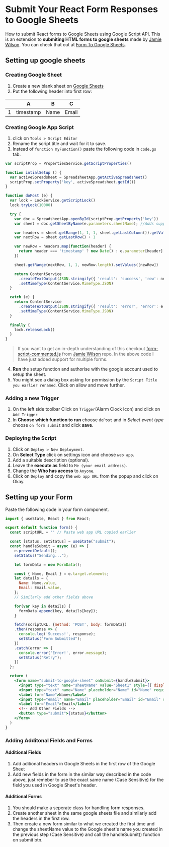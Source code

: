# Submit Your React Form Responses to Google Sheets
How to submit React forms to Google Sheets using Google Script API.
This is an extension to **submiting HTML forms to google sheets** made by [Jamie Wilson](https://github.com/jamiewilson).
You can check that out at [Form To Google Sheets](https://github.com/jamiewilson/form-to-google-sheets).

## Setting up google sheets
### Creating Google Sheet
1. Create a new blank sheet on [Google Sheets](https://docs.google.com/spreadsheets)
2. Put the following header into first row: 


| | A  | B | C |
| --- | ------------- | ------------- | ------------- |
| 1 | timestamp | Name | Email  |

### Creating Google App Script
1. click on `Tools > Script Editor`
2. Rename the script title and wait for it to save.
3. Instead of `function myFunction()` paste the following code in `code.gs` tab.
  
  ```js
  var scriptProp = PropertiesService.getScriptProperties()

  function intialSetup () {
    var activeSpreadsheet = SpreadsheetApp.getActiveSpreadsheet()
    scriptProp.setProperty('key', activeSpreadsheet.getId())
  }

  function doPost (e) {
    var lock = LockService.getScriptLock()
    lock.tryLock(10000)

    try {
      var doc = SpreadsheetApp.openById(scriptProp.getProperty('key'))
      var sheet = doc.getSheetByName(e.parameters.sheetName); //Adds support for multiple forms.

      var headers = sheet.getRange(1, 1, 1, sheet.getLastColumn()).getValues()[0]
      var nextRow = sheet.getLastRow() + 1

      var newRow = headers.map(function(header) {
        return header === 'timestamp' ? new Date() : e.parameter[header]
      })

      sheet.getRange(nextRow, 1, 1, newRow.length).setValues([newRow])

      return ContentService
        .createTextOutput(JSON.stringify({ 'result': 'success', 'row': nextRow }))
        .setMimeType(ContentService.MimeType.JSON)
    }

    catch (e) {
      return ContentService
        .createTextOutput(JSON.stringify({ 'result': 'error', 'error': e }))
        .setMimeType(ContentService.MimeType.JSON)
    }

    finally {
      lock.releaseLock()
    }
  }
  ```
  
  > If you want to get an in-depth understanding of this checkout [form-script-commented.js](https://github.com/jamiewilson/form-to-google-sheets/blob/master/form-script-commented.js) from [Jamie Wilson](@jamiewilson) repo. In the above code I have just added support for multiple forms.

  
  4. **Run** the setup function and authorise with the google account used to setup the sheet.
  5. You might see a dialog box asking for permission by the `Script Title you earlier renamed`. Click on allow and move further.
  
  ### Adding a new Trigger
  1. On the left side toolbar Click on `Trigger`(Alarm Clock Icon) and click on `Add Trigger`
  2. In **Choose which function to run** choose `doPost` and in *Select event type* choose `on form submit` and click **save**.
  
  ### Deploying the Script
  1. Click on `Deploy > New Deployment`.
  2. On **Select Type** click on settings icon and choose `web app`.
  3. Add a suitable description (optional).
  4. Leave the **execute as** field to `Me (your email address)`.
  5. Change the **Who has access** to `Anyone`.
  6. Click on `Deploy` and copy the `web app URL` from the popup and click on Okay.

  ## Setting up your Form
  Paste the following code in your form component.
  
  ```jsx
  import { useState, React } from React;
  
  export default function form() {
    const scriptURL = '' // Paste web app URL copied earlier

    const [status, setStatus] = useState("submit");
    const handleSubmit = async (e) => {
      e.preventDefault();
      setStatus("Sending...");

      let formData = new FormData();

      const { Name, Email } = e.target.elements;
      let details = {
        Name: Name.value,
        Email: Email.value,
      };
      // Similarly add other fields above

      for(var key in details) {
        formData.append(key, details[key]);
      }

      fetch(scriptURL, {method: 'POST', body: formData})
      .then(response => {
        console.log('Success!', response);
        setStatus("Form Submitted");
      })
      .catch(error => {
        console.error('Error!', error.message);
        setStatus("Retry");
      })
    };

    return (
      <form name="submit-to-google-sheet" onSubmit={handleSubmit}>
        <input type="text" name="sheetName" value="Sheet1" style={{ display: `none` }}> // Sheet Name where you want this form to submit too
        <input type="text" name="Name" placeholder="Name" id="Name" required />
        <label for="Name">Name</label>
        <input type="email" name="Email" placeholder="Email" id="Email" required />
        <label for="Email">Email</label>
        <!-- Add Other Fields -->
        <button type="submit">{status}</button>
      </form>
    )
  }
  ```
  
  ### Adding Additonal Fields and Forms
  #### Additional Fields
  1. Add aditional headers in Google Sheets in the first row of the Google Sheet
  2. Add new fields in the form in the similar way described in the code above, just remeber to use the exact same name (Case Sensitive) for the field you used in Google Sheet's header.

  #### Additional Forms
  1. You should make a seperate class for handling form responses.
  2. Create another sheet in the same google sheets file and similarly add the headers in the first row.
  3. Then create a new form similar to what we created the first time and change the sheetName value to the Google sheet's name you created in the previous step (Case Sensitive) and call the handleSubmit() function on submit btn.
  

  
  
  
  
  


